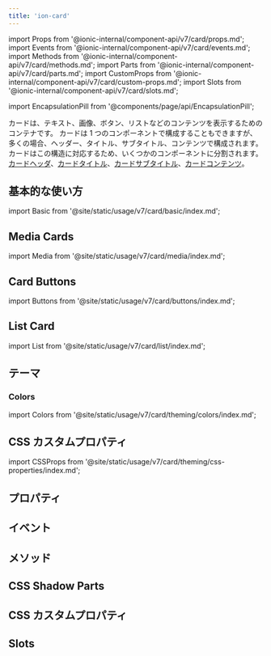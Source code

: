 ```yaml
---
title: 'ion-card'
---
```


import Props from '@ionic-internal/component-api/v7/card/props.md';
import Events from '@ionic-internal/component-api/v7/card/events.md';
import Methods from '@ionic-internal/component-api/v7/card/methods.md';
import Parts from '@ionic-internal/component-api/v7/card/parts.md';
import CustomProps from '@ionic-internal/component-api/v7/card/custom-props.md';
import Slots from '@ionic-internal/component-api/v7/card/slots.md';

import EncapsulationPill from '@components/page/api/EncapsulationPill';

<head>
  <title>ion-card: Card UI Components for Ionic Framework API</title>
  <meta
    name="description"
    content="ion-card UIコンポーネントは、より詳細な情報へのエントリーポイントです。カードは単一のコンポーネントであることも、いくつかのヘッダ、タイトル、サブタイトル、コンテンツから構成されることもあります。"
  />
</head>

<EncapsulationPill type="shadow" />

カードは、テキスト、画像、ボタン、リストなどのコンテンツを表示するためのコンテナです。
カードは 1 つのコンポーネントで構成することもできますが、
多くの場合、ヘッダー、タイトル、サブタイトル、コンテンツで構成されます。
カードはこの構造に対応するため、いくつかのコンポーネントに分割されます。
[カードヘッダ](./card-header)、[カードタイトル](./card-title)、[カードサブタイトル](./card-subtitle)、[カードコンテンツ](./card-content)。

## 基本的な使い方

import Basic from '@site/static/usage/v7/card/basic/index.md';

<Basic />

## Media Cards

import Media from '@site/static/usage/v7/card/media/index.md';

<Media />

## Card Buttons

import Buttons from '@site/static/usage/v7/card/buttons/index.md';

<Buttons />

## List Card

import List from '@site/static/usage/v7/card/list/index.md';

<List />

## テーマ

### Colors

import Colors from '@site/static/usage/v7/card/theming/colors/index.md';

<Colors />

## CSS カスタムプロパティ

import CSSProps from '@site/static/usage/v7/card/theming/css-properties/index.md';

<CSSProps />

## プロパティ

<Props />

## イベント

<Events />

## メソッド

<Methods />

## CSS Shadow Parts

<Parts />

## CSS カスタムプロパティ

<CustomProps />

## Slots

<Slots />
